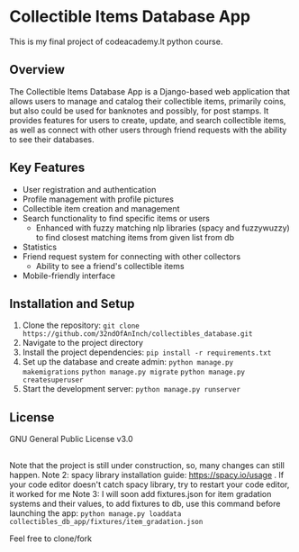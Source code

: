 # Collectible Items Database App
This is my final project of codeacademy.lt python course.
## Overview
The Collectible Items Database App is a Django-based web application that allows users to manage and catalog their collectible items, primarily coins, but also could be used for banknotes and possibly, for post stamps. It provides features for users to create, update, and search collectible items, as well as connect with other users through friend requests with the ability to see their databases.
## Key Features
* User registration and authentication
* Profile management with profile pictures
* Collectible item creation and management
* Search functionality to find specific items or users
  * Enhanced with fuzzy matching nlp libraries (spacy and fuzzywuzzy) to find closest matching items from given list from db
* Statistics
* Friend request system for connecting with other collectors
  * Ability to see a friend's collectible items
* Mobile-friendly interface
## Installation and Setup
1. Clone the repository: 
`git clone https://github.com/32ndOfAnInch/collectibles_database.git`
2. Navigate to the project directory
3. Install the project dependencies: 
`pip install -r requirements.txt`
4. Set up the database and create admin:
`python manage.py makemigrations`
`python manage.py migrate`
`python manage.py createsuperuser`
5. Start the development server:
`python manage.py runserver`
## License
GNU General Public License v3.0
##
Note that the project is still under construction, so, many changes can still happen.
Note 2: spacy library installation guide: https://spacy.io/usage . If your code editor doesn't catch spacy library, try to restart your code editor, it worked for me
Note 3: I will soon add fixtures.json for item gradation systems and their values, to add fixtures to db, use this command before launching the app:
`python manage.py loaddata collectibles_db_app/fixtures/item_gradation.json`

Feel free to clone/fork